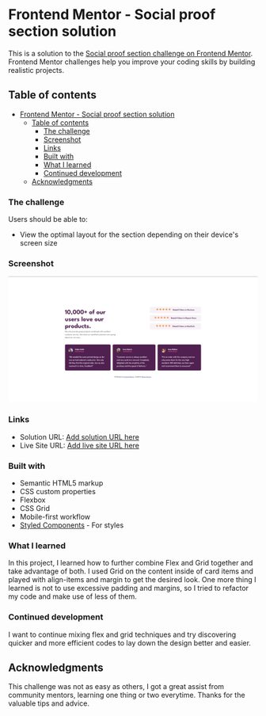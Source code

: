 # Frontend Mentor - Social proof section solution

This is a solution to the [Social proof section challenge on Frontend Mentor](https://www.frontendmentor.io/challenges/social-proof-section-6e0qTv_bA). Frontend Mentor challenges help you improve your coding skills by building realistic projects. 

## Table of contents

- [Frontend Mentor - Social proof section solution](#frontend-mentor---social-proof-section-solution)
  - [Table of contents](#table-of-contents)
    - [The challenge](#the-challenge)
    - [Screenshot](#screenshot)
    - [Links](#links)
    - [Built with](#built-with)
    - [What I learned](#what-i-learned)
    - [Continued development](#continued-development)
  - [Acknowledgments](#acknowledgments)


### The challenge

Users should be able to:

- View the optimal layout for the section depending on their device's screen size

### Screenshot

![](./screenshotSocial.PNG)

### Links

- Solution URL: [Add solution URL here](https://www.frontendmentor.io/solutions/responsive-combination-of-flexbox-and-grid-challenge-qljyOfQSUb)
- Live Site URL: [Add live site URL here](https://social-proof-section-gules-mu.vercel.app/)


### Built with

- Semantic HTML5 markup
- CSS custom properties
- Flexbox
- CSS Grid
- Mobile-first workflow
- [Styled Components](https://sass-lang.com/) - For styles


### What I learned
In this project, I learned how to further combine Flex and Grid together and take advantage of both. I used Grid on the content inside of card items and played with align-items and margin to get the desired look. One more thing I learned is not to use excessive padding and margins, so I tried to refactor my code and make use of less of them.


### Continued development
I want to continue mixing flex and grid techniques and try discovering quicker and more efficient codes to lay down the design better and easier.


## Acknowledgments

This challenge was not as easy as others, I got a great assist from community mentors, learning one thing or two everytime. Thanks for the valuable tips and advice.
